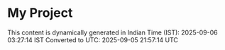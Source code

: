 # My Project

This content is dynamically generated in Indian Time (IST): 2025-09-06 03:27:14 IST
Converted to UTC: 2025-09-05 21:57:14 UTC
